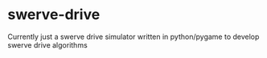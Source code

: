 # swerve-drive
Currently just a swerve drive simulator written in python/pygame to develop swerve drive algorithms